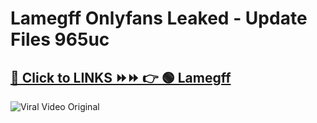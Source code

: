 
 # Lamegff Onlyfans Leaked - Update Files 965uc

## <h2><a href="https://clipsfans.com/Lamegff&ref=git">🔗 Click to LINKS ⏩⏩ 👉 🟢 Lamegff </a></h2>

<a href="https://clipsfans.com/Lamegff&ref=git" rel="nofollow" data-target="animated-image.originalLink"><img src="https://i.ibb.co.com/xMMVF88/686577567.gif" alt="Viral Video Original" style="max-width: 100%; display: inline-block;" data-target="animated-image.originalImage"></a>

